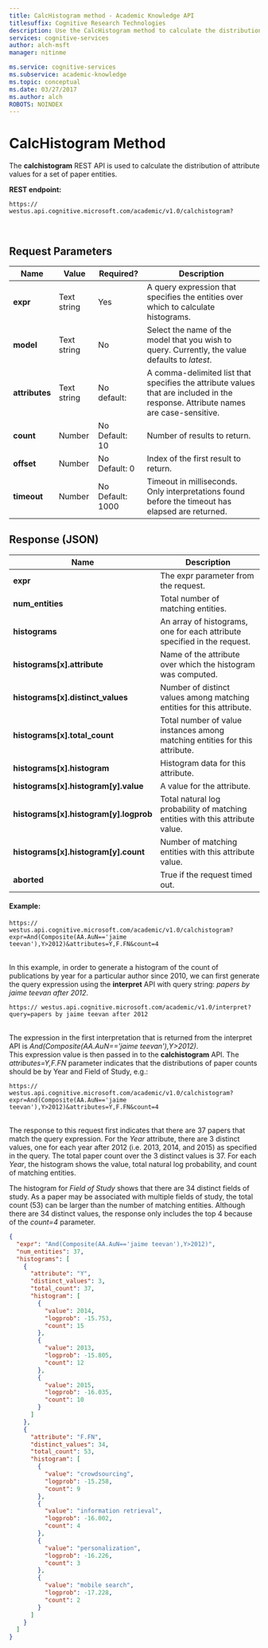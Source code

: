 ```yaml
---
title: CalcHistogram method - Academic Knowledge API
titlesuffix: Cognitive Research Technologies
description: Use the CalcHistogram method to calculate the distribution of attribute values for a set of paper entities.
services: cognitive-services
author: alch-msft
manager: nitinme

ms.service: cognitive-services
ms.subservice: academic-knowledge
ms.topic: conceptual
ms.date: 03/27/2017
ms.author: alch
ROBOTS: NOINDEX
---
```


# CalcHistogram Method

The **calchistogram** REST API is used to calculate the distribution of attribute values for a set of paper entities.          


**REST endpoint:**
```
https:// westus.api.cognitive.microsoft.com/academic/v1.0/calchistogram?
``` 
<br>

## Request Parameters

Name  |Value | Required?  |Description
-----------|----------|--------|----------
**expr**    |Text string | Yes  |A query expression that specifies the entities over which to calculate histograms.
**model** |Text string | No |Select the name of the model that you wish to query.  Currently, the value defaults to *latest*.
**attributes** | Text string | No<br>default: | A comma-delimited list that specifies the attribute values that are included in the response. Attribute names are case-sensitive.
**count** |Number | No<br>Default: 10 |Number of results to return.
**offset**  |Number | No<br>Default: 0 |Index of the first result to return.
**timeout**  |Number | No<br>Default: 1000 |Timeout in milliseconds. Only interpretations found before the timeout has elapsed are returned.

## Response (JSON)

Name | Description
--------|---------
**expr**  |The expr parameter from the request.
**num_entities** | Total number of matching entities.
**histograms** |  An array of histograms, one for each attribute specified in the request.
**histograms[x].attribute** | Name of the attribute over which the histogram was computed.
**histograms[x].distinct_values** | Number of distinct values among matching entities for this attribute.
**histograms[x].total_count** | Total number of value instances among matching entities for this attribute.
**histograms[x].histogram** | Histogram data for this attribute.
**histograms[x].histogram[y].value** |  A value for the attribute.
**histograms[x].histogram[y].logprob**  |Total natural log probability of matching entities with this attribute value.
**histograms[x].histogram[y].count**  |Number of matching entities with this attribute value.
**aborted** | True if the request timed out.


#### Example:
```
https:// westus.api.cognitive.microsoft.com/academic/v1.0/calchistogram?expr=And(Composite(AA.AuN=='jaime teevan'),Y>2012)&attributes=Y,F.FN&count=4
```
<br>In this example, in order to generate a histogram of the count of publications by year for a particular author since 2010, we can first generate the query expression using the **interpret** API with query string: *papers by jaime teevan after 2012*.

```
https:// westus.api.cognitive.microsoft.com/academic/v1.0/interpret?query=papers by jaime teevan after 2012
```
<br>The expression in the first interpretation that is returned from the interpret API is *And(Composite(AA.AuN=='jaime teevan'),Y>2012)*.
<br>This expression value is then passed in to the **calchistogram** API. The *attributes=Y,F.FN* parameter indicates that the distributions of paper counts should be by Year and Field of Study, e.g.:
```
https:// westus.api.cognitive.microsoft.com/academic/v1.0/calchistogram?expr=And(Composite(AA.AuN=='jaime teevan'),Y>2012)&attributes=Y,F.FN&count=4
```
<br>The response to this request first indicates that there are 37 papers that match the query expression.  For the *Year* attribute, there are 3 distinct values, one for each year after 2012 (i.e. 2013, 2014, and 2015) as specified in the query.  The total paper count over the 3 distinct values is 37.  For each *Year*, the histogram shows the value, total natural log probability, and count of matching entities.     

The histogram for *Field of Study* shows that there are 34 distinct fields of study. As a paper may be associated with multiple fields of study, the total count (53) can be larger than the number of matching entities.  Although there are 34 distinct values, the response only includes the top 4 because of the *count=4* parameter.

```JSON
{
  "expr": "And(Composite(AA.AuN=='jaime teevan'),Y>2012)",
  "num_entities": 37,
  "histograms": [
    {
      "attribute": "Y",
      "distinct_values": 3,
      "total_count": 37,
      "histogram": [
        {
          "value": 2014,
          "logprob": -15.753,
          "count": 15
        },
        {
          "value": 2013,
          "logprob": -15.805,
          "count": 12
        },
        {
          "value": 2015,
          "logprob": -16.035,
          "count": 10
        }
      ]
    },
    {
      "attribute": "F.FN",
      "distinct_values": 34,
      "total_count": 53,
      "histogram": [
        {
          "value": "crowdsourcing",
          "logprob": -15.258,
          "count": 9
        },
        {
          "value": "information retrieval",
          "logprob": -16.002,
          "count": 4
        },
        {
          "value": "personalization",
          "logprob": -16.226,
          "count": 3
        },
        {
          "value": "mobile search",
          "logprob": -17.228,
          "count": 2
        }
      ]
    }
  ]
}
```
